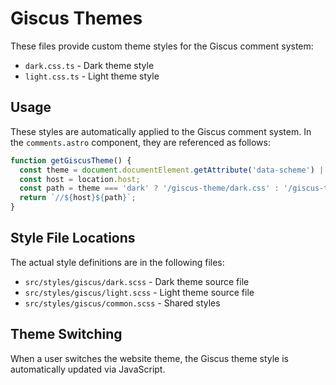 # Giscus Themes

These files provide custom theme styles for the Giscus comment system:

- `dark.css.ts` - Dark theme style
- `light.css.ts` - Light theme style

## Usage

These styles are automatically applied to the Giscus comment system. In the `comments.astro` component, they are referenced as follows:

```ts
function getGiscusTheme() {
  const theme = document.documentElement.getAttribute('data-scheme') || 'light';
  const host = location.host;
  const path = theme === 'dark' ? '/giscus-theme/dark.css' : '/giscus-theme/light.css';
  return `//${host}${path}`;
}
```

## Style File Locations

The actual style definitions are in the following files:

- `src/styles/giscus/dark.scss` - Dark theme source file
- `src/styles/giscus/light.scss` - Light theme source file
- `src/styles/giscus/common.scss` - Shared styles

## Theme Switching

When a user switches the website theme, the Giscus theme style is automatically updated via JavaScript.
